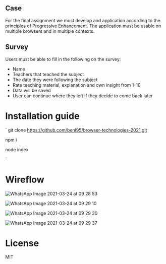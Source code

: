 ## Case

For the final assignment we must develop and application according to the
principles of Progressive Enhancement. The application must be usable on
multiple browsers and in multiple contexts.

## Survey

Users must be able to fill in the following on the survey:

-  Name
-  Teachers that teached the subject
-  The date they were following the subject
-  Rate teaching material, explanation and own insight from 1-10
-  Data will be saved
-  User can continue where they left if they decide to come back later

# Installation guide

` git clone https://github.com/benl95/browser-technologies-2021.git

npm i

node index

`

# Wireflow

![WhatsApp Image 2021-03-24 at 09 28 53](https://user-images.githubusercontent.com/43675725/112280311-2b4df380-8c85-11eb-890a-04f231c7b5c8.jpeg)

![WhatsApp Image 2021-03-24 at 09 29 10](https://user-images.githubusercontent.com/43675725/112280365-3d2f9680-8c85-11eb-8ff3-e29125da5ccb.jpeg)

![WhatsApp Image 2021-03-24 at 09 29 30](https://user-images.githubusercontent.com/43675725/112280421-4ae51c00-8c85-11eb-825d-aa389d4926a3.jpeg)

![WhatsApp Image 2021-03-24 at 09 29 37](https://user-images.githubusercontent.com/43675725/112280468-56384780-8c85-11eb-8e22-2e9b81dfde59.jpeg)

# License

MIT
